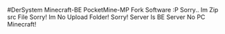 #DerSystem
Minecraft-BE PocketMine-MP Fork Software
:P Sorry.. Im Zip src File Sorry! Im No Upload Folder! Sorry!
Server Is BE Server No PC Minecraft!

